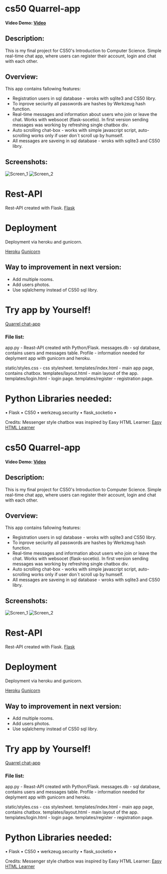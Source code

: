# cs50 Quarrel-app

#### Video Demo: [Video](https://youtu.be/lFQkmViQGQw)

## Description:

This is my final project for CS50's Introduction to Computer Science.
Simple real-time chat app, where users can register their account, login and chat with each other.

## Overview:

This app contains fallowing features:

* Registration users in sql database - wroks with sqlite3 and CS50 libry.
* To inprove seciurity all passwords are hashes by Werkzeug hash function.
* Real-time messages and information about users who join or leave the chat. Works with websocet (flask-socetio). In first version sending messages was working by refreshing single chatbox div.
* Auto scrolling chat-box - works with simple javascript script, auto-scrolling works only if user don`t scroll up by humself.
* All messages are saveing in sql database - wroks with sqlite3 and CS50 libry.


## Screenshots:

![Screen_1](https://prnt.sc/1j3lt41)
![Screen_2](https://prnt.sc/1j3lxh1)

# Rest-API

Rest-API created with Flask.
[Flask](https://flask.palletsprojects.com/en/2.0.x/)

# Deployment

Deployment via heroku and gunicorn.

[Heroku](https:/www.heroku.com)
[Gunicorn](https://gunicorn.org/)

## Way to improvement in next version:
* Add multiple rooms.
* Add users photos.
* Use sqlalchemy instead of CS50 sql libry.

# Try app by Yourself!
[Quarrel chat-app](http://glacial-lake-99797.herokuapp.com/)

### File list:

app.py - Reast-API created wtih Python/Flask.
messages.db - sql database, contains users and messages table.
Profile - information needed for deplyment app with gunicorn and heroku.

static/styles.css - css stylesheet.
templates/index.html - main app page, contains chatbox.
templates/layout.html - main layout of the app.
templates/login.html - login page.
templates/register - registration page.

# Python Libraries needed:
•	Flask
•	CS50
•	werkzeug.security
•	flask_socketio
•	

Credits:
Messenger style chatbox was inspired by Easy HTML Learner:
[Easy HTML Learner]( https://www.youtube.com/watch?v=qbKJj691FFg&t=442s)
# cs50 Quarrel-app

#### Video Demo: [Video](https://youtu.be/lFQkmViQGQw)

## Description:

This is my final project for CS50's Introduction to Computer Science.
Simple real-time chat app, where users can register their account, login and chat with each other.

## Overview:

This app contains fallowing features:

* Registration users in sql database - wroks with sqlite3 and CS50 libry.
* To inprove seciurity all passwords are hashes by Werkzeug hash function.
* Real-time messages and information about users who join or leave the chat. Works with websocet (flask-socetio). In first version sending messages was working by refreshing single chatbox div.
* Auto scrolling chat-box - works with simple javascript script, auto-scrolling works only if user don`t scroll up by humself.
* All messages are saveing in sql database - wroks with sqlite3 and CS50 libry.


## Screenshots:

![Screen_1](https://prnt.sc/1j3lt41)
![Screen_2](https://prnt.sc/1j3lxh1)

# Rest-API

Rest-API created with Flask.
[Flask](https://flask.palletsprojects.com/en/2.0.x/)

# Deployment

Deployment via heroku and gunicorn.

[Heroku](https:/www.heroku.com)
[Gunicorn](https://gunicorn.org/)

## Way to improvement in next version:
* Add multiple rooms.
* Add users photos.
* Use sqlalchemy instead of CS50 sql libry.

# Try app by Yourself!
[Quarrel chat-app](http://glacial-lake-99797.herokuapp.com/)

### File list:

app.py - Reast-API created wtih Python/Flask.
messages.db - sql database, contains users and messages table.
Profile - information needed for deplyment app with gunicorn and heroku.

static/styles.css - css stylesheet.
templates/index.html - main app page, contains chatbox.
templates/layout.html - main layout of the app.
templates/login.html - login page.
templates/register - registration page.

# Python Libraries needed:
•	Flask
•	CS50
•	werkzeug.security
•	flask_socketio
•	

Credits:
Messenger style chatbox was inspired by Easy HTML Learner:
[Easy HTML Learner]( https://www.youtube.com/watch?v=qbKJj691FFg&t=442s)




